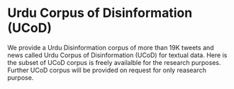# Urdu Corpus of Disinformation (UCoD)
We provide a Urdu Disinformation corpus of more than 19K tweets and news called Urdu Corpus of Disinformation (UCoD) for textual data. Here is the subset of UCoD corpus is freely availalble for the research purposes. Further UCoD corpus will be provided on request for only reasearch purpose.
